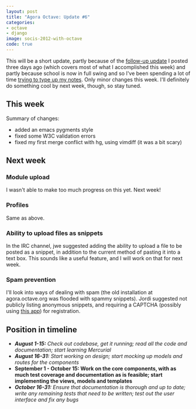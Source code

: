 ```yaml
---
layout: post
title: "Agora Octave: Update #6"
categories:
- octave
- django
image: socis-2012-with-octave
code: true
---
```


This will be a short update, partly because of the [follow-up update](/posts/agora-octave-update-5-1/) I posted three days ago (which covers most of what I accomplished this week) and partly because school is now in full swing and so I've been spending a lot of time [trying to type up my notes](http://beta.wikinotes.ca/user/dellsystem). Only minor changes this week. I'll definitely do something cool by next week, though, so stay tuned.

## This week

Summary of changes:

* added an emacs pygments style
* fixed some W3C validation errors
* fixed my first merge conflict with hg, using vimdiff (it was a bit scary)

## Next week

### Module upload

I wasn't able to make too much progress on this yet. Next week!

### Profiles

Same as above.

### Ability to upload files as snippets

In the IRC channel, jwe suggested adding the ability to upload a file to be posted as a snippet, in addition to the current method of pasting it into a text box. This sounds like a useful feature, and I will work on that for next week.

### Spam prevention

I'll look into ways of dealing with spam (the old installation at agora.octave.org was flooded with spammy snippets). Jordi suggested not publicly listing anonymous snippets, and requiring a CAPTCHA (possibly using [this app](https://github.com/mbi/django-simple-captcha)) for registration.

## Position in timeline

* _**August 1-15:** Check out codebase, get it running; read all the code and documentation; start learning Mercurial_
* _**August 16-31:** Start working on design; start mocking up models and routes for the components_
* **September 1 - October 15: Work on the core components, with as much test coverage and documentation as is feasible; start implementing the views, models and templates**
* _**October 16-31:** Ensure that documentation is thorough and up to date; write any remaining tests that need to be written; test out the user interface and fix any bugs_
